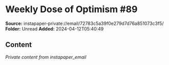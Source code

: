 # Weekly Dose of Optimism #89

**Source:** instapaper-private://email/72783c5a39f0e279d7d76a851073c3f5/
**Folder:** Unread
**Added:** 2024-04-12T05:40:49




## Content
*Private content from instapaper_email*
